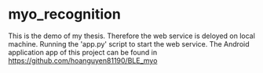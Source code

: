 # myo_recognition
This is the demo of my thesis. Therefore the web service is deloyed on local machine. Running the 'app.py' script to start the web service. The Android application app of this project can be found in https://github.com/hoanguyen81190/BLE_myo
